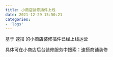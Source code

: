 ```yaml
---
title: 小商店装修插件上线
date: 2021-12-29 15:50:21
categories: 
- 'logs'
---
```


基于 速搭 的小商店装修插件已经上线运营

具体可在小商店后台装修服务中搜索：速搭商铺装修

